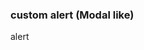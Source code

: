 ### custom alert (Modal like)

<div className='box-border fixed top-0 left-0 bottom-0 right-0 bg-slate-500 opacity-70'>
    <div className='relative m-auto w-3/4 top-1/3 -translate-y-1/2 text-white bg-black rounded-lg items-center'>
        <div className='container'>alert</div>
    </div>
</div>